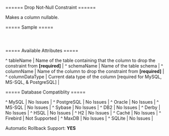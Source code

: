====== Drop Not-Null Constraint ======

Makes a column nullable.

===== Sample =====

<code xml>
<dropNotNullConstraint tableName="employee" columnName="employer_id"/>
</code>

===== Available Attributes =====

^ tableName  | Name of the table containing that the column to drop the constraint from **[required]**  | 
^ schemaName  | Name of the table schema  | 
^ columnName  | Name of the column to drop the constraint from **[required]**  | 
^ columnDataType  | Current data type of the column [required for MySQL, MS-SQL, & PostgreSQL]  | 


===== Database Compatiblity =====

^ MySQL  | No Issues  | 
^ PostgreSQL  | No Issues  | 
^ Oracle  | No Issues  | 
^ MS-SQL  | No Issues  |
^ Sybase  | No Issues  | 
^ DB2  | No Issues  | 
^ Derby  | No Issues  | 
^ HSQL  | No Issues  | 
^ H2  | No Issues  | 
^ Caché  | No Issues  | 
^ Firebird  | Not Supported  | 
^ MaxDB  | No Issues  | 
^ SQLite  | No Issues  |

Automatic Rollback Support: **YES**